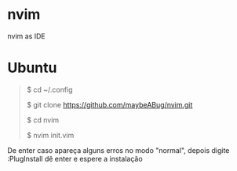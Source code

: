 # nvim

nvim as IDE

# Ubuntu

> $ cd ~/.config
>
> $ git clone https://github.com/maybeABug/nvim.git
>
> $ cd nvim
>
> $ nvim init.vim

De enter caso apareça alguns erros no modo "normal",
depois digite :PlugInstall
dê enter
e espere a instalação
